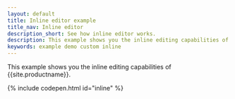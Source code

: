 ```yaml
---
layout: default
title: Inline editor example
title_nav: Inline editor
description_short: See how inline editor works.
description: This example shows you the inline editing capabilities of TinyMCE.
keywords: example demo custom inline
---
```


This example shows you the inline editing capabilities of {{site.productname}}. 

{% include codepen.html id="inline" %}
